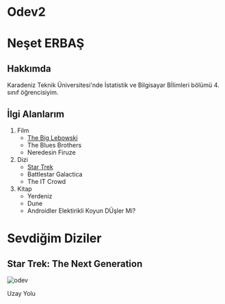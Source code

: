 # Odev2
<h1>Neşet ERBAŞ</h1>
<h2>Hakkımda</h2>
<p>Karadeniz Teknik Üniversitesi'nde
İstatistik ve Bilgisayar Bİlimleri bölümü 4. sınıf
öğrencisiyim.</p>
<h2>İlgi Alanlarım</h2>
  <ol>
    <li>
      Film
        <ul>
          <li>
            <a href="https://www.imdb.com/title/tt0118715/?ref_=nv_sr_srsg_0" target="_blank">The Big Lebowski</a>
          </li>
          <li>The Blues Brothers</li>
          <li>Neredesin Firuze</li>
        </ul>
    </li>
    <li>
      Dizi
        <ul>
          <li>
            <a href="https://www.imdb.com/title/tt0796366/" target="_blank"">Star Trek</a>
          </li>
          <li>Battlestar Galactica</li>
          <li>The IT Crowd</li>
        </ul>
    </li>
    <li>
      Kitap
        <ul>
          <li>Yerdeniz</li>
          <li>Dune</li>
          <li>Androidler Elektirikli Koyun DÜşler Mi?</li>
        </ul>
    </li>
  </ol>
<h1>Sevdiğim Diziler</h1>
<h2>Star Trek: The Next Generation</h2>
<div class="resim">
    <img src="https://frpnet.net/wp-content/uploads/2018/09/2018-valilik-odulu-star-trek-serisi-kazandi-2-300x200.jpg" alt="odev">
    <p>Uzay Yolu</p>
</div>
